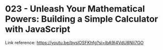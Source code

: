 # 023 - Unleash Your Mathematical Powers: Building a Simple Calculator with JavaScript

Link reference: https://youtu.be/byslOSFKhfg?si=lbA9I4VdU8NIi7GO
